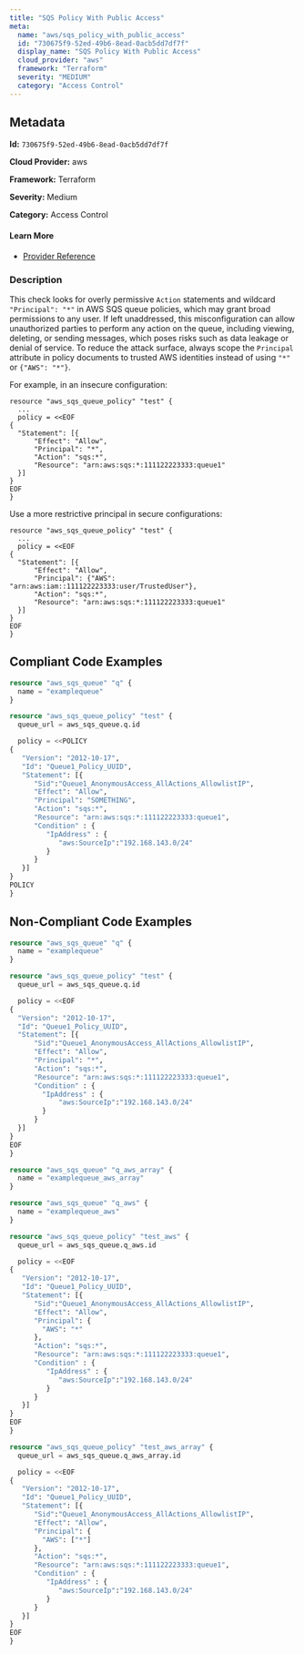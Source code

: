 ```yaml
---
title: "SQS Policy With Public Access"
meta:
  name: "aws/sqs_policy_with_public_access"
  id: "730675f9-52ed-49b6-8ead-0acb5dd7df7f"
  display_name: "SQS Policy With Public Access"
  cloud_provider: "aws"
  framework: "Terraform"
  severity: "MEDIUM"
  category: "Access Control"
---
```

## Metadata

**Id:** `730675f9-52ed-49b6-8ead-0acb5dd7df7f`

**Cloud Provider:** aws

**Framework:** Terraform

**Severity:** Medium

**Category:** Access Control

#### Learn More

 - [Provider Reference](https://registry.terraform.io/providers/hashicorp/aws/latest/docs/resources/sqs_queue_policy)

### Description

 This check looks for overly permissive `Action` statements and wildcard `"Principal": "*"` in AWS SQS queue policies, which may grant broad permissions to any user. If left unaddressed, this misconfiguration can allow unauthorized parties to perform any action on the queue, including viewing, deleting, or sending messages, which poses risks such as data leakage or denial of service. To reduce the attack surface, always scope the `Principal` attribute in policy documents to trusted AWS identities instead of using `"*"` or `{"AWS": "*"}`.

For example, in an insecure configuration:

```
resource "aws_sqs_queue_policy" "test" {
  ...
  policy = <<EOF
{
  "Statement": [{
      "Effect": "Allow",
      "Principal": "*",
      "Action": "sqs:*",
      "Resource": "arn:aws:sqs:*:111122223333:queue1"
  }]
}
EOF
}
```

Use a more restrictive principal in secure configurations:

```
resource "aws_sqs_queue_policy" "test" {
  ...
  policy = <<EOF
{
  "Statement": [{
      "Effect": "Allow",
      "Principal": {"AWS": "arn:aws:iam::111122223333:user/TrustedUser"},
      "Action": "sqs:*",
      "Resource": "arn:aws:sqs:*:111122223333:queue1"
  }]
}
EOF
}
```


## Compliant Code Examples
```terraform
resource "aws_sqs_queue" "q" {
  name = "examplequeue"
}

resource "aws_sqs_queue_policy" "test" {
  queue_url = aws_sqs_queue.q.id

  policy = <<POLICY
{
   "Version": "2012-10-17",
   "Id": "Queue1_Policy_UUID",
   "Statement": [{
      "Sid":"Queue1_AnonymousAccess_AllActions_AllowlistIP",
      "Effect": "Allow",
      "Principal": "SOMETHING",
      "Action": "sqs:*",
      "Resource": "arn:aws:sqs:*:111122223333:queue1",
      "Condition" : {
         "IpAddress" : {
            "aws:SourceIp":"192.168.143.0/24"
         }
      }
   }]
}
POLICY
}
```
## Non-Compliant Code Examples
```terraform
resource "aws_sqs_queue" "q" {
  name = "examplequeue"
}

resource "aws_sqs_queue_policy" "test" {
  queue_url = aws_sqs_queue.q.id

  policy = <<EOF
{
  "Version": "2012-10-17",
  "Id": "Queue1_Policy_UUID",
  "Statement": [{
      "Sid":"Queue1_AnonymousAccess_AllActions_AllowlistIP",
      "Effect": "Allow",
      "Principal": "*",
      "Action": "sqs:*",
      "Resource": "arn:aws:sqs:*:111122223333:queue1",
      "Condition" : {
        "IpAddress" : {
            "aws:SourceIp":"192.168.143.0/24"
        }
      }
  }]
}
EOF
}

resource "aws_sqs_queue" "q_aws_array" {
  name = "examplequeue_aws_array"
}

resource "aws_sqs_queue" "q_aws" {
  name = "examplequeue_aws"
}

resource "aws_sqs_queue_policy" "test_aws" {
  queue_url = aws_sqs_queue.q_aws.id

  policy = <<EOF
{
   "Version": "2012-10-17",
   "Id": "Queue1_Policy_UUID",
   "Statement": [{
      "Sid":"Queue1_AnonymousAccess_AllActions_AllowlistIP",
      "Effect": "Allow",
      "Principal": {
        "AWS": "*"
      },
      "Action": "sqs:*",
      "Resource": "arn:aws:sqs:*:111122223333:queue1",
      "Condition" : {
         "IpAddress" : {
            "aws:SourceIp":"192.168.143.0/24"
         }
      }
   }]
}
EOF
}

resource "aws_sqs_queue_policy" "test_aws_array" {
  queue_url = aws_sqs_queue.q_aws_array.id

  policy = <<EOF
{
   "Version": "2012-10-17",
   "Id": "Queue1_Policy_UUID",
   "Statement": [{
      "Sid":"Queue1_AnonymousAccess_AllActions_AllowlistIP",
      "Effect": "Allow",
      "Principal": {
        "AWS": ["*"]
      },
      "Action": "sqs:*",
      "Resource": "arn:aws:sqs:*:111122223333:queue1",
      "Condition" : {
         "IpAddress" : {
            "aws:SourceIp":"192.168.143.0/24"
         }
      }
   }]
}
EOF
}

```